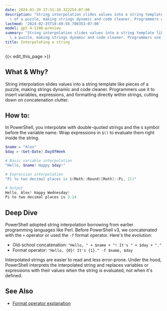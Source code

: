 ```yaml
---
date: 2024-01-20 17:51:18.322254-07:00
description: "String interpolation slides values into a string template like pieces\
  \ of a puzzle, making strings dynamic and code cleaner. Programmers use it to insert\u2026"
lastmod: '2024-02-25T18:49:56.708353-07:00'
model: gpt-4-1106-preview
summary: "String interpolation slides values into a string template like pieces of\
  \ a puzzle, making strings dynamic and code cleaner. Programmers use it to insert\u2026"
title: Interpolating a string
---
```


{{< edit_this_page >}}

## What & Why?
String interpolation slides values into a string template like pieces of a puzzle, making strings dynamic and code cleaner. Programmers use it to insert variables, expressions, and formatting directly within strings, cutting down on concatenation clutter.

## How to:
In PowerShell, you interpolate with double-quoted strings and the `$` symbol before the variable name. Wrap expressions in `$()` to evaluate them right inside the string.

```PowerShell
$name = "Alex"
$day = (Get-Date).DayOfWeek

# Basic variable interpolation
"Hello, $name! Happy $day!"

# Expression interpolation
"Pi to two decimal places is $(Math::Round([Math]::Pi, 2))"

# Output
Hello, Alex! Happy Wednesday!
Pi to two decimal places is 3.14
```

## Deep Dive
PowerShell adopted string interpolation borrowing from earlier programming languages like Perl. Before PowerShell v3, we concatenated with the `+` operator or used the `-f` format operator. Here's the evolution:

- Old-school concatenation: `"Hello, " + $name + "! It's " + $day + "."`
- Format operator: `"Hello, {0}! It's {1}." -f $name, $day`

Interpolated strings are easier to read and less error-prone. Under the hood, PowerShell interprets the interpolated string and replaces variables or expressions with their values when the string is evaluated, not when it's defined.

## See Also
- [Format operator explanation](https://ss64.com/ps/syntax-f-operator.html)
